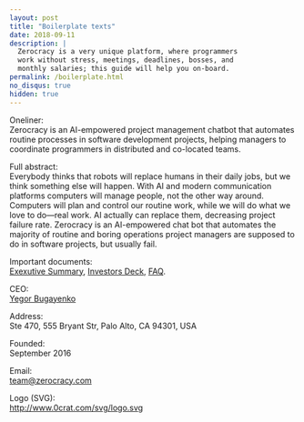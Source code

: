 ```yaml
---
layout: post
title: "Boilerplate texts"
date: 2018-09-11
description: |
  Zerocracy is a very unique platform, where programmers
  work without stress, meetings, deadlines, bosses, and
  monthly salaries; this guide will help you on-board.
permalink: /boilerplate.html
no_disqus: true
hidden: true
---
```


Oneliner:<br/>
Zerocracy is an AI-empowered project management chatbot that
automates routine processes in software development projects,
helping managers to coordinate programmers in distributed and co-located teams.

Full abstract:<br/>
Everybody thinks that robots will replace
humans in their daily jobs, but we think
something else will happen.
With AI and modern communication
platforms computers will manage people,
not the other way around.
Computers will plan and control our routine
work, while we will do what we love to
do—real work.
AI actually can replace them, decreasing
project failure rate.
Zerocracy is an AI-empowered chat bot that automates the majority
of routine and boring operations project managers are supposed to
do in software projects, but usually fail.

Important documents:<br/>
[Exexutive Summary](http://papers.zold.io/executive-summary.pdf),
[Investors Deck](http://papers.zold.io/zerocracy-deck.pdf),
[FAQ](http://www.zerocracy.com/faq.html).

CEO:<br/>
[Yegor Bugayenko](http://www.yegor256.com)

Address:<br/>
Ste 470, 555 Bryant Str, Palo Alto, CA 94301, USA

Founded:<br/>
September 2016

Email:<br/>
[team@zerocracy.com](mailto:team@zerocracy.com)

Logo (SVG):<br/>
http://www.0crat.com/svg/logo.svg
